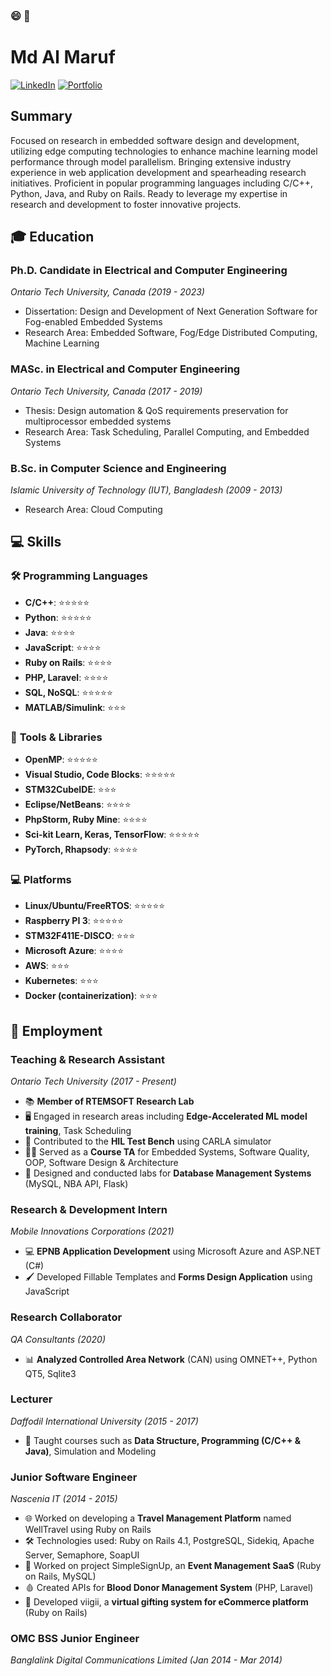 ###  😄 👋

<!--
**mdalmaruf/mdalmaruf** is a ✨ _special_ ✨ repository because its `README.md` (this file) appears on your GitHub profile.

Here are some ideas to get you started:

- 🔭 I’m currently working on ...
- 🌱 I’m currently learning ...
- 👯 I’m looking to collaborate on ...
- 🤔 I’m looking for help with ...
- 💬 Ask me about ...
- 📫 How to reach me: ...
- 😄 Pronouns: ...
- ⚡ Fun fact: ...
-->

# Md Al Maruf
[![LinkedIn](https://img.shields.io/badge/LinkedIn-almaruf09-blue)](https://www.linkedin.com/in/almaruf09)
[![Portfolio](https://img.shields.io/badge/Portfolio-mdalmaruf.github.io-green)](https://mdalmaruf.github.io)

## Summary
Focused on research in embedded software design and development, utilizing edge computing technologies to enhance machine learning model performance through model parallelism. Bringing extensive industry experience in web application development and spearheading research initiatives. Proficient in popular programming languages including C/C++, Python, Java, and Ruby on Rails. Ready to leverage my expertise in research and development to foster innovative projects.

## 🎓 Education

### Ph.D. Candidate in Electrical and Computer Engineering
*Ontario Tech University, Canada (2019 - 2023)*
- Dissertation: Design and Development of Next Generation Software for Fog-enabled Embedded Systems
- Research Area: Embedded Software, Fog/Edge Distributed Computing, Machine Learning

### MASc. in Electrical and Computer Engineering
*Ontario Tech University, Canada (2017 - 2019)*
- Thesis: Design automation & QoS requirements preservation for multiprocessor embedded systems
- Research Area: Task Scheduling, Parallel Computing, and Embedded Systems

### B.Sc. in Computer Science and Engineering
*Islamic University of Technology (IUT), Bangladesh (2009 - 2013)*
- Research Area: Cloud Computing

## 💻 Skills

### 🛠️ **Programming Languages**
- **C/C++**: ⭐⭐⭐⭐⭐
- **Python**: ⭐⭐⭐⭐⭐
- **Java**: ⭐⭐⭐⭐
- **JavaScript**: ⭐⭐⭐⭐
- **Ruby on Rails**: ⭐⭐⭐⭐
- **PHP, Laravel**: ⭐⭐⭐⭐
- **SQL, NoSQL**: ⭐⭐⭐⭐⭐
- **MATLAB/Simulink**: ⭐⭐⭐

### 🧰 **Tools & Libraries**
- **OpenMP**: ⭐⭐⭐⭐⭐
- **Visual Studio, Code Blocks**: ⭐⭐⭐⭐⭐
- **STM32CubeIDE**: ⭐⭐⭐
- **Eclipse/NetBeans**: ⭐⭐⭐⭐
- **PhpStorm, Ruby Mine**: ⭐⭐⭐⭐
- **Sci-kit Learn, Keras, TensorFlow**: ⭐⭐⭐⭐⭐
- **PyTorch, Rhapsody**: ⭐⭐⭐⭐

### 💻 **Platforms**
- **Linux/Ubuntu/FreeRTOS**: ⭐⭐⭐⭐⭐
- **Raspberry PI 3**: ⭐⭐⭐⭐⭐
- **STM32F411E-DISCO**: ⭐⭐⭐
- **Microsoft Azure**: ⭐⭐⭐⭐
- **AWS**: ⭐⭐⭐
- **Kubernetes**: ⭐⭐⭐
- **Docker (containerization)**: ⭐⭐⭐


## 🏢 Employment

### Teaching & Research Assistant
*Ontario Tech University (2017 - Present)*
- 📚 **Member of RTEMSOFT Research Lab**
- 🖥️ Engaged in research areas including **Edge-Accelerated ML model training**, Task Scheduling
- 🚀 Contributed to the **HIL Test Bench** using CARLA simulator
- 👨‍🏫 Served as a **Course TA** for Embedded Systems, Software Quality, OOP, Software Design & Architecture
- 💼 Designed and conducted labs for **Database Management Systems** (MySQL, NBA API, Flask)

### Research & Development Intern
*Mobile Innovations Corporations (2021)*
- 💻 **EPNB Application Development** using Microsoft Azure and ASP.NET (C#)
- 🖌️ Developed Fillable Templates and **Forms Design Application** using JavaScript

### Research Collaborator
*QA Consultants (2020)*
- 📊 **Analyzed Controlled Area Network** (CAN) using OMNET++, Python QT5, Sqlite3

### Lecturer
*Daffodil International University (2015 - 2017)*
- 🏫 Taught courses such as **Data Structure, Programming (C/C++ & Java)**, Simulation and Modeling

### Junior Software Engineer
*Nascenia IT (2014 - 2015)*
- 🌐 Worked on developing a **Travel Management Platform** named WellTravel using Ruby on Rails
- 🛠️ Technologies used: Ruby on Rails 4.1, PostgreSQL, Sidekiq, Apache Server, Semaphore, SoapUI
- 📅 Worked on project SimpleSignUp, an **Event Management SaaS** (Ruby on Rails, MySQL)
- 🩸 Created APIs for **Blood Donor Management System** (PHP, Laravel)
- 🎁 Developed viigii, a **virtual gifting system for eCommerce platform** (Ruby on Rails)

### OMC BSS Junior Engineer
*Banglalink Digital Communications Limited (Jan 2014 - Mar 2014)*
